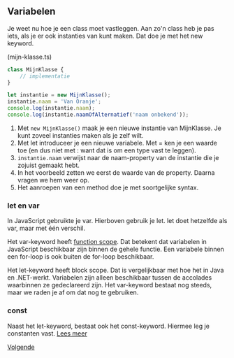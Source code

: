 ## Variabelen

Je weet nu hoe je een class moet vastleggen. Aan zo'n class heb je pas iets, als je er ook instanties van kunt maken. 
Dat doe je met het new keyword.

(mijn-klasse.ts)
```TypeScript
class MijnKlasse {
    // implementatie
}

let instantie = new MijnKlasse();
instantie.naam = 'Van Oranje';
console.log(instantie.naam);
console.log(instantie.naamOfAlternatief('naam onbekend'));
```

1. Met `new MijnKlasse()` maak je een nieuwe instantie van MijnKlasse. Je kunt zoveel instanties maken als je zelf wilt.
2. Met let introduceer je een nieuwe variabele. Met = ken je een waarde toe (en dus niet met : want dat is om een type
   vast te leggen).
4. `instantie.naam` verwijst naar de naam-property van de instantie die je zojuist gemaakt hebt.
5. In het voorbeeld zetten we eerst de waarde van de property. Daarna vragen we hem weer op.
6. Het aanroepen van een method doe je met soortgelijke syntax.

### let en var

In JavaScript gebruikte je var. Hierboven gebruik je let. let doet hetzelfde als var, maar met &eacute;&eacute;n
verschil.

Het var-keyword heeft [function scope](http://www.w3schools.com/js/js_scope.asp). Dat betekent dat variabelen in 
JavaScript beschikbaar zijn binnen de gehele functie. Een variabele binnen een for-loop is ook buiten de for-loop
beschikbaar.

Het let-keyword heeft block scope. Dat is vergelijkbaar met hoe het in Java en .NET-werkt. Variabelen zijn alleen
beschikbaar tussen de accolades waarbinnen ze gedeclareerd zijn. Het var-keyword bestaat nog steeds, maar we raden je af 
om dat nog te gebruiken.

### const

Naast het let-keyword, bestaat ook het const-keyword. Hiermee leg je constanten vast.
[Lees meer](https://www.typescriptlang.org/docs/handbook/variable-declarations.html)

[Volgende](14.variabelen.opdracht.md)